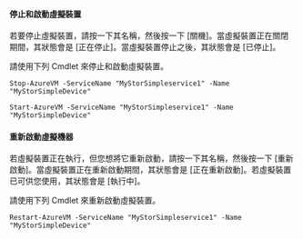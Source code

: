 #### 停止和啟動虛擬裝置
若要停止虛擬裝置，請按一下其名稱，然後按一下 [關機]。當虛擬裝置正在關閉期間，其狀態會是 [正在停止]。當虛擬裝置停止之後，其狀態會是 [已停止]。

請使用下列 Cmdlet 來停止和啟動虛擬裝置。

`Stop-AzureVM -ServiceName "MyStorSimpleservice1" -Name "MyStorSimpleDevice"`

`Start-AzureVM -ServiceName "MyStorSimpleservice1" -Name "MyStorSimpleDevice"`

#### 重新啟動虛擬機器
若虛擬裝置正在執行，但您想將它重新啟動，請按一下其名稱，然後按一下 [重新啟動]。當虛擬裝置正在重新啟動期間，其狀態會是 [正在重新啟動]。若虛擬裝置已可供您使用，其狀態會是 [執行中]。

請使用下列 Cmdlet 來重新啟動虛擬裝置。

`Restart-AzureVM -ServiceName "MyStorSimpleservice1" -Name "MyStorSimpleDevice"`

<!---HONumber=AcomDC_1217_2015-->